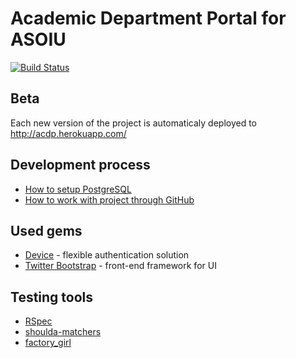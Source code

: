 # Academic Department Portal for ASOIU

[![Build Status](https://travis-ci.org/KPI-ASOIU/AcDP.png?branch=master)](https://travis-ci.org/KPI-ASOIU/AcDP)
## Beta
Each new version of the project is automaticaly deployed to http://acdp.herokuapp.com/

## Development process
- [How to setup PostgreSQL](https://github.com/KPI-ASOIU/AcDP/wiki/How-to-setup-PostgreSQL)
- [How to work with project through GitHub](https://github.com/KPI-ASOIU/AcDP/wiki/How-to-work-with-project-through-github)

## Used gems
- [Device](http://devise.plataformatec.com.br/) - flexible authentication solution
- [Twitter Bootstrap](http://getbootstrap.com/) - front-end framework for UI

## Testing tools
- [RSpec](http://rubydoc.info/gems/rspec-rails/frames)
- [shoulda-matchers](https://github.com/thoughtbot/shoulda-matchers)
- [factory_girl](https://github.com/thoughtbot/factory_girl/blob/master/GETTING_STARTED.md)
